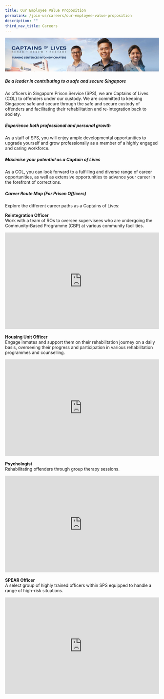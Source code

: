```yaml
---
title: Our Employee Value Proposition
permalink: /join-us/careers/our-employee-value-proposition
description: ""
third_nav_title: Careers
---
```

![Alt text for image on Isomer site](/images/banners/Banner%20Gif.gif)

##### **Be a leader in contributing to a safe and secure Singapore**
As officers in Singapore Prison Service (SPS), we are Captains of Lives (COL) to offenders under our custody. We are committed to keeping Singapore safe and secure through the safe and secure custody of offenders and facilitating their rehabilitation and re-integration back to society.

##### **Experience both professional and personal growth**
As a staff of SPS, you will enjoy ample developmental opportunities to upgrade yourself and grow professionally as a member of a highly engaged and caring workforce.

##### **Maximise your potential as a Captain of Lives**
As a COL, you can look forward to a fulfilling and diverse range of career opportunities, as well as extensive opportunities to advance your career in the forefront of corrections.

##### **Career Route Map (For Prison Officers)**
Explore the different career paths as a Captains of Lives:

<strong>Reintegration Officer </strong>
<br>Work with a team of ROs to oversee supervisees who are undergoing the Community-Based Programme (CBP) at various community facilities.
<iframe width="100%" height="315" src="https://www.youtube.com/embed/1dgPfxSh5Dc" title="YouTube video player" frameborder="0" allow="accelerometer; autoplay; clipboard-write; encrypted-media; gyroscope; picture-in-picture" allowfullscreen></iframe>

**Housing Unit Officer**
<br>Engage inmates and support them on their rehabilitation journey on a daily basis, overseeing their progress and participation in various rehabilitation programmes and counselling. 
<iframe width="100%" height="315" src="https://www.youtube.com/embed/12TDAdBmDGY" title="YouTube video player" frameborder="0" allow="accelerometer; autoplay; clipboard-write; encrypted-media; gyroscope; picture-in-picture" allowfullscreen></iframe>

**Psychologist**
<br>Rehabilitating offenders through group therapy sessions. 
<iframe width="100%" height="315" src="https://www.youtube.com/embed/_4uk1APv0zc" title="YouTube video player" frameborder="0" allow="accelerometer; autoplay; clipboard-write; encrypted-media; gyroscope; picture-in-picture" allowfullscreen></iframe>

**SPEAR Officer**
<br>A select group of highly trained officers within SPS equipped to handle a range of high-risk situations.  
<iframe width="100%" height="315" src="https://www.youtube.com/embed/HnyTLHCYBo0" title="YouTube video player" frameborder="0" allow="accelerometer; autoplay; clipboard-write; encrypted-media; gyroscope; picture-in-picture" allowfullscreen></iframe>
